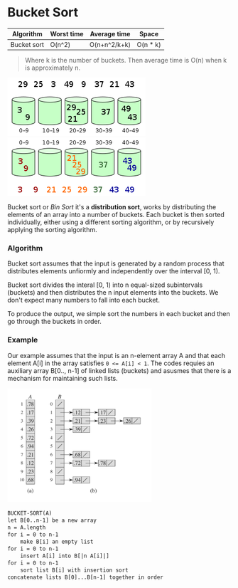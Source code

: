# Bucket Sort


| Algorithm      | Worst time | Average time | Space |
|----------------|------------|--------------|-------|
| Bucket sort    | O(n^2)     | O(n+n^2/k+k) | O(n * k) |

> Where k is the number of buckets. Then average time is O(n) when k is approximately n.

![bucket step 1](./bucket1.png)
![bucket step 2](./bucket2.png)

Bucket sort or _Bin Sort_ it's a __distribution sort__, works by distributing the elements of an array into a number of buckets. Each bucket is then sorted individually, either using a different sorting algorithm, or by recursively applying the sorting algorithm.

### Algorithm

Bucket sort assumes that the input is generated by a random process that distributes elements unfiormly and independently over the interval [0, 1).

Bucket sort divides the interal [0, 1) into n equal-sized subintervals (buckets) and then distributes the n input elements into the buckets. We don't expect many numbers to fall into each bucket.

To produce the output, we simple sort the numbers in each bucket and then go through the buckets in order.

### Example

Our example assumes that the input is an n-element array A and that each element A[i] in the array satisfies `0 <= A[i] < 1`. The codes requies an auxiliary array B[0.., n-1] of linked lists (buckets) and asusmes that there is a mechanism for maintaining such lists.

![bucket example](./bucketexample.PNG)

```
BUCKET-SORT(A)
let B[0..n-1] be a new array
n = A.length
for i = 0 to n-1
	make B[i] an empty list
for i = 0 to n-1
	insert A[i] into B[|n A[i]|]
for i = 0 to n-1
	sort list B[i] with insertion sort
concatenate lists B[0]...B[n-1] together in order
```

